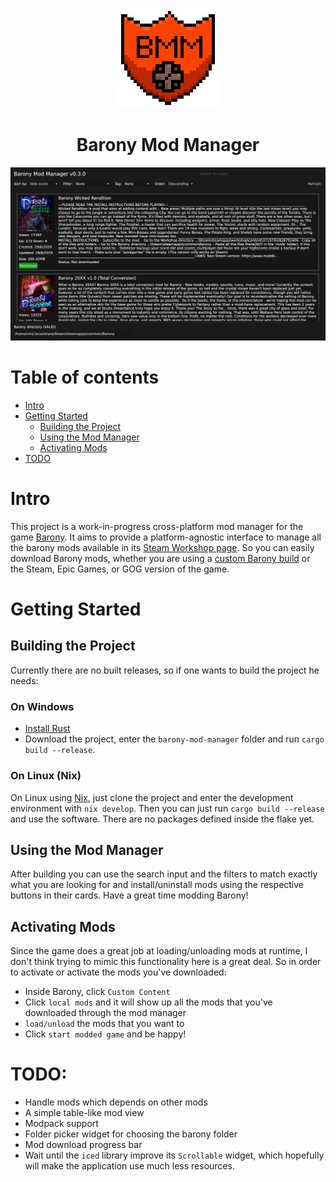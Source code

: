<p align="center">
  <img src="barony-mod-manager/resources/img/logo.png" />
  <h1 align="center">Barony Mod Manager</h1>
</p>

![Screenshot of the mod manager](images/mod_manager_screenshot.png)

# Table of contents

- [Intro](#intro)
- [Getting Started](#getting-started)
  * [Building the Project](#building-the-project)
  * [Using the Mod Manager](#using-the-mod-manager)
  * [Activating Mods](#activating-mods)
- [TODO](#todo)


# Intro
This project is a work-in-progress cross-platform mod manager for the game
[Barony](https://store.steampowered.com/app/371970/Barony/). It aims to provide
a platform-agnostic interface to manage all the barony mods available in its
[Steam Workshop page](https://steamcommunity.com/workshop/about/?appid=371970). So
you can easily download Barony mods, whether you are using a [custom Barony build](https://github.com/TurningWheel/Barony)
or the Steam, Epic Games, or GOG version of the game.

# Getting Started

## Building the Project
Currently there are no built releases, so if one wants to build the project he
needs:

### On Windows
- [Install Rust](https://doc.rust-lang.org/book/ch01-01-installation.html#installing-rustup-on-windows)
- Download the project, enter the `barony-mod-manager` folder and run `cargo
    build --release`.

### On Linux (Nix)
On Linux using [Nix](https://nixos.org/download.html), just clone the project and enter the development environment
with `nix develop`. Then you can just run `cargo build --release` and use the
software. There are no packages defined inside the flake yet.

## Using the Mod Manager
After building you can use the search input and the filters to match exactly what
you are looking for and install/uninstall mods using the respective buttons in
their cards. Have a great time modding Barony!

## Activating Mods
Since the game does a great job at loading/unloading mods at runtime, I don't
think trying to mimic this functionality here is a great deal. So in order to
activate or activate the mods you've downloaded:
- Inside Barony, click `Custom Content`
- Click `local mods` and it will show up all the mods that you've downloaded
    through the mod manager
- `load/unload` the mods that you want to
- Click `start modded game` and be happy!

# TODO:
- Handle mods which depends on other mods
- A simple table-like mod view
- Modpack support
- Folder picker widget for choosing the barony folder
- Mod download progress bar
- Wait until the `iced` library improve its `Scrollable` widget, which hopefully
  will make the application use much less resources.
